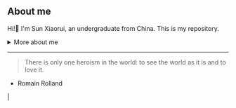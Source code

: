 ## About me

<!-- TO DO: add more details about me later -->
Hi!👋 I'm Sun Xiaorui, an undergraduate from China. This is my repository.

<details>
<summary>More about me</summary>
 
|NAME|BIRTHDAY|REGION|SCHOOL|EMAIL|INTEREST|
|:----:|:----:|:----:|:----:|:----:|:----:|
|Sun Xiaorui|2004.01.18|Chengdu, China|[UESTC](https://www.uestc.edu.cn/)|sunxiaorui2004@gmail.com|sports, movies, music|

</details>

---
> There is only one heroism in the world: to see the world as it is and to love it.
- Romain Rolland

<!--
**bhllx/bhllx** is a ✨ _special_ ✨ repository because its `README.md` (this file) appears on your GitHub profile.

Here are some ideas to get you started:

- 🔭 I’m currently working on ...
- 🌱 I’m currently learning ...
- 👯 I’m looking to collaborate on ...
- 🤔 I’m looking for help with ...
- 💬 Ask me about ...
- 📫 How to reach me: ...
- 😄 Pronouns: ...
- ⚡ Fun fact: ...
-->
|
